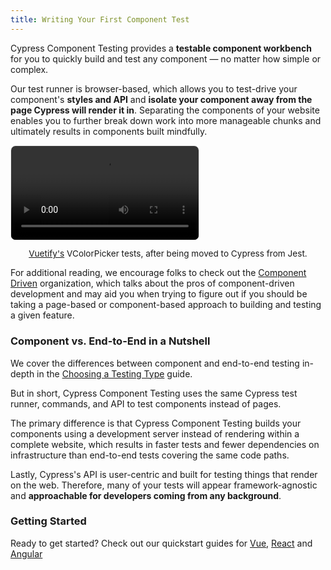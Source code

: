 ```yaml
---
title: Writing Your First Component Test
---
```


<CtBetaAlert></CtBetaAlert>

Cypress Component Testing provides a **testable component workbench** for you to
quickly build and test any component — no matter how simple or complex.

<!-- TODO: Simple example of icons and percy -->
<!-- TODO: Complex, heavy with business domain -->

Our test runner is browser-based, which allows you to test-drive your
component's **styles and API** and **isolate your component away from the page
Cypress will render it in**. Separating the components of your website enables
you to further break down work into more manageable chunks and ultimately
results in components built mindfully.

<video loop="true" controls autoplay="true" style="border-radius: 8px; border: 1px solid #eaeaea;">
  <source src="/img/vuetify-color-picker-example.webm" type="video/webm">
</video>

<p style="font-size: 0.85rem; text-align: center;"><a href="https://vuetifyjs.com/en/components/color-pickers/">Vuetify's</a> VColorPicker tests, after being moved to Cypress from Jest.</p>

For additional reading, we encourage folks to check out the
[Component Driven](https://componentdriven.org) organization, which talks about
the pros of component-driven development and may aid you when trying to figure
out if you should be taking a page-based or component-based approach to building
and testing a given feature.

### Component vs. End-to-End in a Nutshell

We cover the differences between component and end-to-end testing in-depth in
the [Choosing a Testing Type](/guides/core-concepts/testing-types) guide.

But in short, Cypress Component Testing uses the same Cypress test runner,
commands, and API to test components instead of pages.

The primary difference is that Cypress Component Testing builds your components
using a development server instead of rendering within a complete website, which
results in faster tests and fewer dependencies on infrastructure than end-to-end
tests covering the same code paths.

Lastly, Cypress's API is user-centric and built for testing things that render
on the web. Therefore, many of your tests will appear framework-agnostic and
**approachable for developers coming from any background**.

### Getting Started

Ready to get started? Check out our quickstart guides for
[Vue](/guides/component-testing/quickstart-vue),
[React](/guides/component-testing/quickstart-react) and
[Angular](/guides/component-testing/quickstart-angular)
